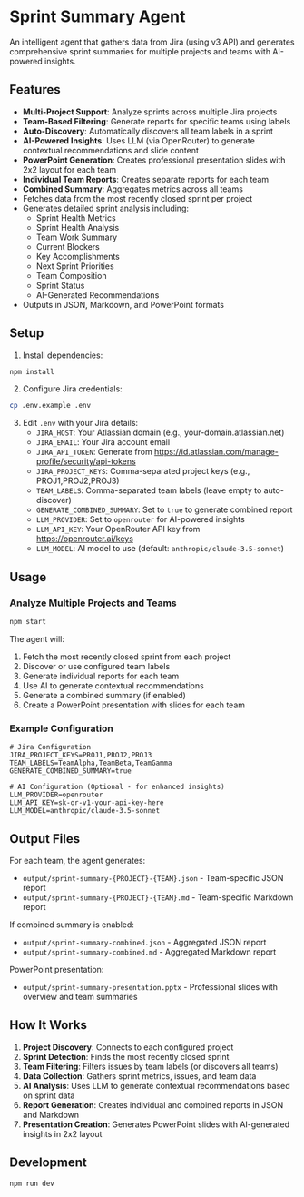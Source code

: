 # Sprint Summary Agent

An intelligent agent that gathers data from Jira (using v3 API) and generates comprehensive sprint summaries for multiple projects and teams with AI-powered insights.

## Features

- **Multi-Project Support**: Analyze sprints across multiple Jira projects
- **Team-Based Filtering**: Generate reports for specific teams using labels
- **Auto-Discovery**: Automatically discovers all team labels in a sprint
- **AI-Powered Insights**: Uses LLM (via OpenRouter) to generate contextual recommendations and slide content
- **PowerPoint Generation**: Creates professional presentation slides with 2x2 layout for each team
- **Individual Team Reports**: Creates separate reports for each team
- **Combined Summary**: Aggregates metrics across all teams
- Fetches data from the most recently closed sprint per project
- Generates detailed sprint analysis including:
  - Sprint Health Metrics
  - Sprint Health Analysis
  - Team Work Summary
  - Current Blockers
  - Key Accomplishments
  - Next Sprint Priorities
  - Team Composition
  - Sprint Status
  - AI-Generated Recommendations
- Outputs in JSON, Markdown, and PowerPoint formats

## Setup

1. Install dependencies:
```bash
npm install
```

2. Configure Jira credentials:
```bash
cp .env.example .env
```

3. Edit `.env` with your Jira details:
   - `JIRA_HOST`: Your Atlassian domain (e.g., your-domain.atlassian.net)
   - `JIRA_EMAIL`: Your Jira account email
   - `JIRA_API_TOKEN`: Generate from https://id.atlassian.com/manage-profile/security/api-tokens
   - `JIRA_PROJECT_KEYS`: Comma-separated project keys (e.g., PROJ1,PROJ2,PROJ3)
   - `TEAM_LABELS`: Comma-separated team labels (leave empty to auto-discover)
   - `GENERATE_COMBINED_SUMMARY`: Set to `true` to generate combined report
   - `LLM_PROVIDER`: Set to `openrouter` for AI-powered insights
   - `LLM_API_KEY`: Your OpenRouter API key from https://openrouter.ai/keys
   - `LLM_MODEL`: AI model to use (default: `anthropic/claude-3.5-sonnet`)

## Usage

### Analyze Multiple Projects and Teams

```bash
npm start
```

The agent will:
1. Fetch the most recently closed sprint from each project
2. Discover or use configured team labels
3. Generate individual reports for each team
4. Use AI to generate contextual recommendations
5. Generate a combined summary (if enabled)
6. Create a PowerPoint presentation with slides for each team

### Example Configuration

```env
# Jira Configuration
JIRA_PROJECT_KEYS=PROJ1,PROJ2,PROJ3
TEAM_LABELS=TeamAlpha,TeamBeta,TeamGamma
GENERATE_COMBINED_SUMMARY=true

# AI Configuration (Optional - for enhanced insights)
LLM_PROVIDER=openrouter
LLM_API_KEY=sk-or-v1-your-api-key-here
LLM_MODEL=anthropic/claude-3.5-sonnet
```

## Output Files

For each team, the agent generates:
- `output/sprint-summary-{PROJECT}-{TEAM}.json` - Team-specific JSON report
- `output/sprint-summary-{PROJECT}-{TEAM}.md` - Team-specific Markdown report

If combined summary is enabled:
- `output/sprint-summary-combined.json` - Aggregated JSON report
- `output/sprint-summary-combined.md` - Aggregated Markdown report

PowerPoint presentation:
- `output/sprint-summary-presentation.pptx` - Professional slides with overview and team summaries

## How It Works

1. **Project Discovery**: Connects to each configured project
2. **Sprint Detection**: Finds the most recently closed sprint
3. **Team Filtering**: Filters issues by team labels (or discovers all teams)
4. **Data Collection**: Gathers sprint metrics, issues, and team data
5. **AI Analysis**: Uses LLM to generate contextual recommendations based on sprint data
6. **Report Generation**: Creates individual and combined reports in JSON and Markdown
7. **Presentation Creation**: Generates PowerPoint slides with AI-generated insights in 2x2 layout

## Development

```bash
npm run dev
```
